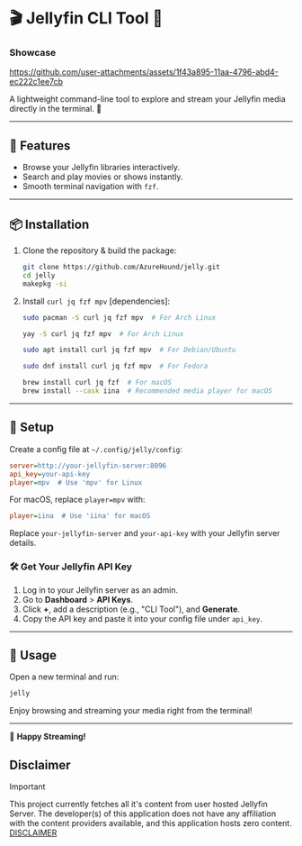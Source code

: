# 🎬 Jellyfin CLI Tool 🍿

### Showcase

<https://github.com/user-attachments/assets/1f43a895-11aa-4796-abd4-ec222c1ee7cb>

A lightweight command-line tool to explore and stream your Jellyfin media directly in the terminal. 🚀

---

## 🌟 Features

- Browse your Jellyfin libraries interactively.
- Search and play movies or shows instantly.
- Smooth terminal navigation with `fzf`.

---

## 📦 Installation

1. Clone the repository & build the package:

   ```bash
   git clone https://github.com/AzureHound/jelly.git
   cd jelly
   makepkg -si
   ```

2. Install `curl jq fzf mpv` [dependencies]:

   ```bash
   sudo pacman -S curl jq fzf mpv  # For Arch Linux
   ```

   ```bash
   yay -S curl jq fzf mpv  # For Arch Linux
   ```

   ```bash
   sudo apt install curl jq fzf mpv  # For Debian/Ubuntu
   ```

   ```bash
   sudo dnf install curl jq fzf mpv  # For Fedora
   ```

   ```bash
   brew install curl jq fzf  # For macOS
   brew install --cask iina  # Recommended media player for macOS
   ```

---

## 🔧 Setup

Create a config file at `~/.config/jelly/config`:

```ini
server=http://your-jellyfin-server:8096
api_key=your-api-key
player=mpv  # Use 'mpv' for Linux
```

For macOS, replace `player=mpv` with:

```ini
player=iina  # Use 'iina' for macOS
```

Replace `your-jellyfin-server` and `your-api-key` with your Jellyfin server details.

### 🛠️ Get Your Jellyfin API Key

1. Log in to your Jellyfin server as an admin.
2. Go to **Dashboard** > **API Keys**.
3. Click **+**, add a description (e.g., "CLI Tool"), and **Generate**.
4. Copy the API key and paste it into your config file under `api_key`.

---

## 🚀 Usage

Open a new terminal and run:

```bash
jelly
```

Enjoy browsing and streaming your media right from the terminal!

---

🎉 **Happy Streaming!**

## Disclaimer

> [!IMPORTANT]
>
> This project currently fetches all it's content from user hosted Jellyfin Server.
> The developer(s) of this application does not have any affiliation with the content providers available, and this application hosts zero content.
> [DISCLAIMER](https://github.com/AzureHound/jelly/blob/main/DISCLAIMER.md)
